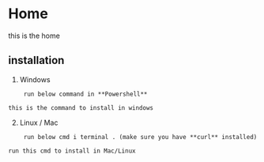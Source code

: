 <!-- TITLE: Neutrinos Doc -->
<!-- SUBTITLE: docs for nos -->

# Home
this is the home
## installation

1. Windows
		
		run below command in **Powershell**
		
```
this is the command to install in windows

```

2. Linux / Mac
		
		run below cmd i terminal . (make sure you have **curl** installed)
		
```
run this cmd to install in Mac/Linux
```